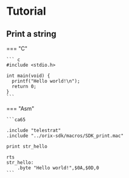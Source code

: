 # Tutorial

## Print a string

=== "C"

    ``` c
    #include <stdio.h>

    int main(void) {
      printf("Hello world!\n");
      return 0;
    }
    ```

=== "Asm"

    ```ca65

    .include "telestrat"
    .include "../orix-sdk/macros/SDK_print.mac"

    print str_hello

    rts
    str_hello:
        .byte "Hello world!",$0A,$0D,0
    ```

